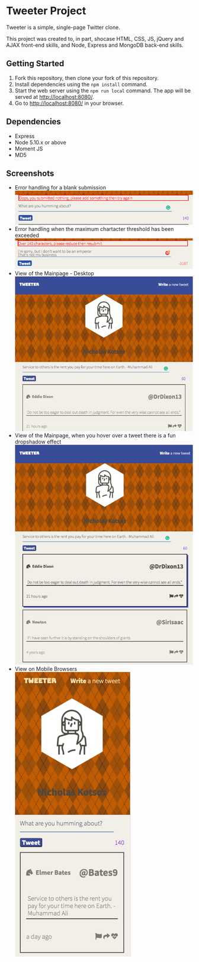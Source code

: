 # Tweeter Project

Tweeter is a simple, single-page Twitter clone.

This project was created to, in part, shocase HTML, CSS, JS, jQuery and AJAX front-end skills, and Node, Express and MongoDB back-end skills.



## Getting Started

1. Fork this repository, then clone your fork of this repository.
2. Install dependencies using the `npm install` command.
3. Start the web server using the `npm run local` command. The app will be served at <http://localhost:8080/>.
4. Go to <http://localhost:8080/> in your browser.

## Dependencies

- Express
- Node 5.10.x or above
- Moment JS
- MD5

## Screenshots
- Error handling for a blank submission
!["Error handling for a blank submission"](https://github.com/DyerMaker42/tweeter/blob/master/docs/Tweeter%20-%20error%20empty%20submission.png)
- Error handling when the maximum chartacter threshold has been exceeded
!["Error handling when the maximum chartacter threshold has been exceeded"](https://github.com/DyerMaker42/tweeter/blob/master/docs/Tweeter%20-%20error%20over%20character%20limit.png)
- View of the Mainpage - Desktop
!["View of the Mainpage - Desktop"](https://github.com/DyerMaker42/tweeter/blob/master/docs/Tweeter%20Main%20View%2C%20no%20hover.png)
- View of the Mainpage, when you hover over a tweet there is a fun dropshadow effect
!["View of the Mainpage, when you hover over a tweet there is a fun dropshadow effect"](https://github.com/DyerMaker42/tweeter/blob/master/docs/Tweeter-%20Main%20View%20hover%20with%20dropshadow.png)
- View on Mobile Browsers
!["View on Mobile Browsers"](https://github.com/DyerMaker42/tweeter/blob/master/docs/Tweeter-Mobile%20View.png)
